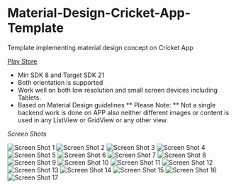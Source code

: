 # Material-Design-Cricket-App-Template
Template implementing material design concept on Cricket App

[Play Store](https://play.google.com/store/apps/details?id=com.ajeet_meena.material)

- Min SDK 8 and Target SDK 21
- Both orientation is supported
- Work well on both low resolution and small screen devices including Tablets.
- Based on Material Design guidelines
** Please Note: ** Not a single backend work is done on APP also neither different images or content is used in any ListView or GridView or any other view.

*Screen Shots*

![Screen Shot 1](http://i.imgur.com/msaDtZQ.png)
![Screen Shot 2](http://i.imgur.com/UQtVQeh.png)
![Screen Shot 3](http://i.imgur.com/GnSi3wa.png)
![Screen Shot 4](http://i.imgur.com/mcIHXZU.png)
![Screen Shot 5](http://i.imgur.com/ALmqdqw.png)
![Screen Shot 6](http://i.imgur.com/LkiYvCL.png)
![Screen Shot 7](http://i.imgur.com/5aA7rEJ.png)
![Screen Shot 8](http://i.imgur.com/1MiyWxo.png)
![Screen Shot 9](http://i.imgur.com/IPOQUvP.png)
![Screen Shot 10](http://i.imgur.com/3ewi6dE.png)
![Screen Shot 11](http://i.imgur.com/Ac71HMc.png)
![Screen Shot 12](http://i.imgur.com/zE8717Z.png)
![Screen Shot 13](http://i.imgur.com/0B5sxEl.png)
![Screen Shot 14](http://i.imgur.com/rMheUgM.png)
![Screen Shot 15](http://i.imgur.com/IgHhy14.png)
![Screen Shot 16](http://i.imgur.com/ji5ZnCI.png)
![Screen Shot 17](http://i.imgur.com/YZVvp2s.png)
